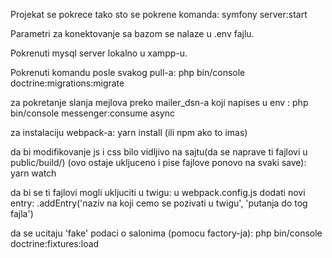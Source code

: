 Projekat se pokrece tako sto se pokrene komanda:
    symfony server:start

Parametri za konektovanje sa bazom se nalaze u .env fajlu.

Pokrenuti mysql server lokalno u xampp-u.

Pokrenuti komandu posle svakog pull-a:
    php bin/console doctrine:migrations:migrate

za pokretanje slanja mejlova preko mailer_dsn-a koji napises u env :
    php bin/console messenger:consume async

za instalaciju webpack-a:
    yarn install (ili npm ako to imas)

da bi modifikovanje js i css bilo vidljivo na sajtu(da se naprave ti fajlovi u public/build/) 
(ovo ostaje ukljuceno i pise fajlove ponovo na svaki save):
    yarn watch

da bi se ti fajlovi mogli ukljuciti u twigu:
    u webpack.config.js dodati novi entry:
        .addEntry('naziv na koji cemo se pozivati u twigu', 'putanja do tog fajla')

da se ucitaju 'fake' podaci o salonima (pomocu factory-ja):
    php bin/console doctrine:fixtures:load
